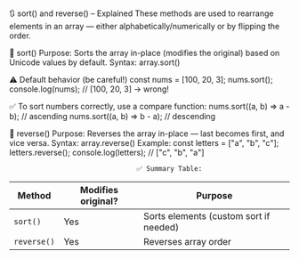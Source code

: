 🔃 sort() and reverse() – Explained
These methods are used to rearrange elements in an array — either alphabetically/numerically or by flipping the order.

🔹 sort()
Purpose: Sorts the array in-place (modifies the original) based on Unicode values by default.
Syntax:
array.sort()

⚠️ Default behavior (be careful!)
const nums = [100, 20, 3];
nums.sort();
console.log(nums); // [100, 20, 3] → wrong!

✅ To sort numbers correctly, use a compare function:
nums.sort((a, b) => a - b); // ascending
nums.sort((a, b) => b - a); // descending

🔹 reverse()
Purpose: Reverses the array in-place — last becomes first, and vice versa.
Syntax:
array.reverse()
Example:
const letters = ["a", "b", "c"];
letters.reverse(); 
console.log(letters); // ["c", "b", "a"]


                                    ✅ Summary Table:

| Method      | Modifies original? | Purpose                                |
| ----------- | ------------------ | -------------------------------------- |
| `sort()`    | Yes                | Sorts elements (custom sort if needed) |
| `reverse()` | Yes                | Reverses array order                   |

















































